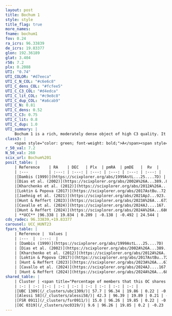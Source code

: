 ```yaml
---
layout: post
title: Bochum 1
style: style
title_flag: true
more_names: 
fname: bochum1
fov: 0.24
ra_icrs: 96.33839
de_icrs: 19.83377
glon: 192.36189
glat: 3.404
r50: 7.2
plx: 0.2088
UTI: "0.74"
UTI_COLOR: "#d7eeca"
UTI_C_N_COL: "#c6e6c8"
UTI_C_dens_COL: "#fcfee5"
UTI_C_C3_COL: "#d4edca"
UTI_C_lit_COL: "#c9e8c8"
UTI_C_dup_COL: "#a6cab9"
UTI_C_N: 0.81
UTI_C_dens: 0.52
UTI_C_C3: 0.75
UTI_C_lit: 0.8
UTI_C_dup: 1.0
UTI_summary: |
    Bochum 1 is a rich, moderately dense object of high C3 quality. It is well-studied in the literature. This object shares a significant percentage of members with 4 later reported entries.
class3: |
    <span style="color: green; font-weight: bold;">A</span><span style="color: #FFC300; font-weight: bold;">B</span>
r_50_val: 7.2
N_50_val: 260
scix_url: Bochum%201
posit_table: |
    | Reference    | RA    | DEC   | Plx  | pmRA  | pmDE   |  Rv  |
    | :---         | :---: | :---: | :---: | :---: | :---: | :---: |
    |[Dambis (1999)](https://scixplorer.org/abs/1999AstL...25....7D) | 96.375 | 19.767 | -- | -- | -- | -- |
    |[Dias et al. (2002)](https://scixplorer.org/abs/2002A%26A...389..871D) | 96.354 | 19.767 | -- | 0.63 | -1.64 | 11.38 |
    |[Kharchenko et al. (2012)](https://scixplorer.org/abs/2012A%26A...543A.156K) | 96.323 | 19.78 | -- | -0.93 | -2.82 | -- |
    |[Loktin & Popova (2017)](https://scixplorer.org/abs/2017AstBu..72..257L) | 96.36 | 19.768 | -- | 0.63 | -1.64 | 38.0 |
    |[Jaehnig et al. (2021)](https://scixplorer.org/abs/2021ApJ...923..129J) | 96.331 | 19.895 | 0.234 | -0.18 | -0.43 | -- |
    |[Hunt & Reffert (2023)](https://scixplorer.org/abs/2023A%26A...673A.114H) | 96.257 | 19.846 | 0.209 | -0.104 | -0.506 | 22.607 |
    |[Cavallo et al. (2024)](https://scixplorer.org/abs/2024AJ....167...12C) | 96.365 | 19.833 | 0.209 | -- | -- | -- |
    |[Hunt & Reffert (2024)](https://scixplorer.org/abs/2024A%26A...686A..42H) | 96.257 | 19.846 | 0.209 | -0.104 | -0.506 | 22.607 |
    | **UCC** |96.338 | 19.834 | 0.209 | -0.138 | -0.492 | 24.544 | 
cds_radec: 96.33839,+19.83377
carousel: UCC_HUNT23
fpars_table: |
    | Reference |  Values |
    | :---  |  :---:  |
    | [Dambis (1999)](https://scixplorer.org/abs/1999AstL...25....7D) | `E_B-V_=0.573, DM0=12.53, log_age_=6.4` |
    | [Dias et al. (2002)](https://scixplorer.org/abs/2002A%26A...389..871D) | `E(B-V)=0.502, Dist=2803.0, Age=6.686` |
    | [Kharchenko et al. (2012)](https://scixplorer.org/abs/2012A%26A...543A.156K) | `e_bv=0.521, distance=3065, log_age=6.6` |
    | [Loktin & Popova (2017)](https://scixplorer.org/abs/2017AstBu..72..257L) | `E(B-V)=0.468, Dmod=12.37, logt=7.055` |
    | [Hunt & Reffert (2023)](https://scixplorer.org/abs/2023A%26A...673A.114H) | `AV50=1.187, diffAV50=2.192, MOD50=12.954, logAge50=8.178` |
    | [Cavallo et al. (2024)](https://scixplorer.org/abs/2024AJ....167...12C) | `AV50=1.11, dMod50=12.6, logAge50=7.97, [Fe/H]50=-0.16` |
    | [Hunt & Reffert (2024)](https://scixplorer.org/abs/2024A%26A...686A..42H) | `MassJ=1118.09` |
shared_table: |
    | Cluster | <span title="Percentage of members that this OC shares with the ones listed">%</span>   | RA   | DEC   | Plx   | pmRA  | pmDE  | Rv | UTI |
    | :-: | :-: |:-: | :-: | :-: | :-: | :-: | :-: | :-: |
    |[UBC 1309](/_clusters/ubc1309/)| 57.7 | 96.34 | 19.86 | 0.22 | -0.18 | -0.46 | 35.13 |0.02 |
    |[Alessi 58](/_clusters/alessi58/)| 42.3 | 96.39 | 19.89 | 0.21 | -0.14 | -0.46 | 35.13 |0.07 |
    |[FSR 0911](/_clusters/fsr0911/)| 15.0 | 96.26 | 19.85 | 0.22 | -0.21 | -0.44 | -- |0.0 |
    |[OC 0319](/_clusters/oc0319/)| 9.6 | 96.26 | 19.85 | 0.2 | -0.23 | -0.47 | -- |0.0 |
---
```

